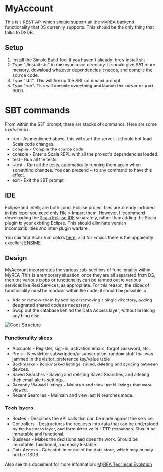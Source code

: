 # MyAccount
This is a REST API which should support all the MyREA backend functionality that DS currently supports.  This should be the only thing that talks to DSDB.

## Setup
1. Install the Simple Build Tool if you haven't already: brew install sbt
2. Type "./install-sbt" in the myaccount directory. It should give SBT more memory, download whatever dependencies it needs, and compile the source code.
3. Type "sbt". This will fire up the SBT command prompt
4. Type "run".  This will compile everything and launch the server on port 9000.
 
# SBT commands
From within the SBT prompt, there are stacks of commands. Here are some useful ones:
* run  - As mentioned above, this will start the server.  It should hot-load Scala code changes.
* compile - Compile the source code
* console - Enter a Scala REPL with all the project's dependencies loaded.
* test - Run all the tests.   
* ~test - Run all the tests, automatically running them again when something changes.  You can prepend ~ to any command to have this effect.
* exit - Exit the SBT prompt

## IDE
Eclipse and Intellij are both good.  Eclipse project files are already included in this repo; you need only File > Import them.  However, I recommend downloading the [Scala Eclipse IDE](http://scala-ide.org/) separately, rather than adding the Scala plugin to your existing Eclipse.  This should eliminate version incompatibilities and inter-plugin warfare. 

You can find Scala Vim colors [here](https://github.com/scala/scala-dist/tree/master/tool-support/src/vim), and for Emacs there is the apparently excellent [ENSIME](https://github.com/aemoncannon/ensime).

## Design
MyAccount incorporates the various sub-sections of functionality within MyREA.  This is a temporary situation; once they are all separated from DS, then the various blobs of functionality can be farmed out to various services like Resi Services, as appropriate.  For this reason, the slices of functionality must be modular within the code; it should be possible to 
* Add or remove them by adding or removing a single directory, adding designated shared code as necessary.  
* Swap out the database behind the Data Access layer, without breaking anything else.

![Code Structure](https://community.rea-group.com/servlet/JiveServlet/downloadImage/38-12737-18919/620-371/myrea-structure2.jpg)

### Functionality slices
* Accounts - Register, sign-in, activation emails, forgot password, etc.
* Prefs - Newsletter subscription/unsubscription, random stuff that was jammed in the visitor\_preference key/value table
* Bookmarks - Bookmarked listings; saved, deleting and syncing between devices.
* Saved Searches - Saving and deleting Saved Searches, and altering their email alerts settings.
* Recently Viewed Listings - Maintain and view last N listings that were viewed.
* Recent Searches  - Maintain and view last N searches made.


### Tech layers
* Routes - Describes the API calls that can be made against the service.
* Controllers - Destructures the requests into data that can be understood by the business layer, and formulates valid HTTP responses. Should be immutable and functional.
* Business - Makes the decisions and does the work.  Should be immutable, functional, and easily testable. 
* Data Access - Gets stuff in or out of the data store, which may or may not be DSDB.

Also see this document for more information: [MyREA Technical Evolution](https://community.rea-group.com/groups/consumer-search-developers/blog/2013/06/17/myrea-technical-evolution)
